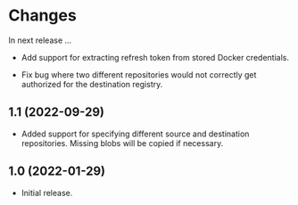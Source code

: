 Changes
=======

In next release ...

- Add support for extracting refresh token from stored Docker
  credentials.

- Fix bug where two different repositories would not correctly get
  authorized for the destination registry.


1.1 (2022-09-29)
----------------

- Added support for specifying different source and destination
  repositories. Missing blobs will be copied if necessary.


1.0 (2022-01-29)
----------------

- Initial release.
